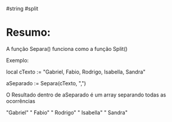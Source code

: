 #string #split



# Resumo:
A função Separa() funciona como a função Split()



Exemplo: 

local cTexto  := "Gabriel, Fabio, Rodrigo, Isabella, Sandra"

aSeparado := Separa(cTexto, ",")


O Resultado dentro de aSeparado é um array separando todas as ocorrências

"Gabriel" 
" Fabio" 
" Rodrigo" 
" Isabella" 
" Sandra"